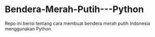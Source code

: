 # Bendera-Merah-Putih---Python
Repo ini berisi tentang cara membuat bendera merah putih Indonesia menggunakan Python.
